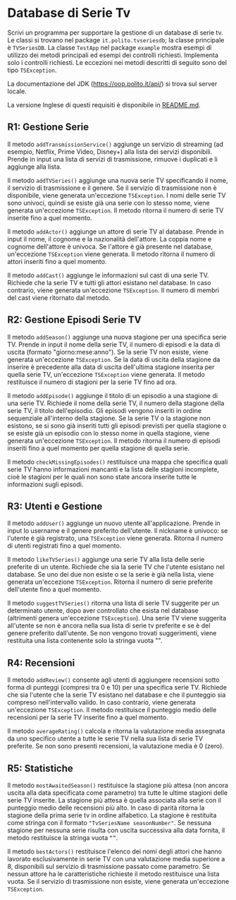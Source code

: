 Database di Serie Tv
========================

Scrivi un programma per supportare la gestione di un database di serie tv. Le classi si trovano nel package `it.polito.tvseriesdb`; la classe principale è `TVSeriesDB`. La classe `TestApp` nel package `example` mostra esempi di utilizzo dei metodi principali ed esempi dei controlli richiesti. Implementa solo i controlli richiesti. Le eccezioni nei metodi descritti di seguito sono del tipo `TSException`.

La documentazione del JDK (https://oop.polito.it/api/) si trova sul server locale.

La versione Inglese di questi requisiti è disponibile in [README.md](README.md).


R1: Gestione Serie
---------------------

Il metodo `addTransmissionService()` aggiunge un servizio di streaming (ad esempio, Netflix, Prime Video, Disney+) alla lista dei servizi disponibili. Prende in input una lista di servizi di trasmissione, rimuove i duplicati e li aggiunge alla lista.

Il metodo `addTVSeries()` aggiunge una nuova serie TV specificando il nome, il servizio di trasmissione e il genere. Se il servizio di trasmissione non è disponibile, viene generata un'eccezione `TSException`. I nomi delle serie TV sono univoci, quindi se esiste già una serie con lo stesso nome, viene generata un'eccezione `TSException`. Il metodo ritorna il numero di serie TV inserite fino a quel momento.

Il metodo `addActor()` aggiunge un attore di serie TV al database. Prende in input il nome, il cognome e la nazionalità dell'attore. La coppia nome e cognome dell'attore è univoca. Se l'attore è già presente nel database, un'eccezione `TSException` viene generata. Il metodo ritorna il numero di attori inseriti fino a quel momento. 

Il metodo `addCast()` aggiunge le informazioni sul cast di una serie TV. Richiede che la serie TV e tutti gli attori esistano nel database. In caso contrario, viene generata un'eccezione `TSException`. Il numero di membri del cast viene ritornato dal metodo.

R2: Gestione Episodi Serie TV
---------------------------------

Il metodo `addSeason()` aggiunge una nuova stagione per una specifica serie TV. Prende in input il nome della serie TV, il numero di episodi e la data di uscita (formato "giorno:mese:anno"). Se la serie TV non esiste, viene generata un'eccezione `TSException`. Se la data di uscita della stagione da inserire è precedente alla data di uscita dell'ultima stagione inserita per quella serie TV, un'eccezione `TSException` viene generata. Il metodo restituisce il numero di stagioni per la serie TV fino ad ora. 

Il metodo `addEpisode()` aggiunge il titolo di un episodio a una stagione di una serie TV. Richiede il nome della serie TV, il numero della stagione della serie TV, il titolo dell'episodio. Gli episodi vengono inseriti in ordine sequenziale all'interno della stagione. Se la serie TV o la stagione non esistono, se si sono già inseriti tutti gli episodi previsti per quella stagione o se esiste già un episodio con lo stesso nome in quella stagione, viene generata un'eccezione `TSException`. Il metodo ritorna il numero di episodi inseriti fino a quel momento per quella stagione di quella serie.

Il metodo `checkMissingEpisodes()` restituisce una mappa che specifica quali serie TV hanno informazioni mancanti e la lista delle stagioni incomplete, cioè le stagioni per le quali non sono state ancora inserite tutte le informazioni sugli episodi.


R3: Utenti e Gestione
-----------------------

Il metodo `addUser()` aggiunge un nuovo utente all'applicazione. Prende in input lo username e il genere preferito dell'utente. Il nickname è univoco: se l'utente è già registrato, una `TSException` viene generata.  Ritorna il numero di utenti registrati fino a quel momento.

Il metodo `likeTVSeries()` aggiunge una serie TV alla lista delle serie preferite di un utente. Richiede che sia la serie TV che l'utente esistano nel database. Se uno dei due non esiste o se la serie è già nella lista, viene generata un'eccezione `TSException`. Ritorna il numero di serie preferite dell'utente fino a quel momento.

Il metodo `suggestTVSeries()` ritorna una lista di serie TV suggerite per un determinato utente, dopo aver controllato che esista nel database (altrimenti genera un'eccezione `TSException`). Una serie TV viene suggerita all'utente se non è ancora nella sua lista di serie tv preferite e se è del genere preferito dall'utente. Se non vengono trovati suggerimenti, viene restituita una lista contenente solo la stringa vuota "".

R4: Recensioni
------------

Il metodo `addReview()` consente agli utenti di aggiungere recensioni sotto forma di punteggi (compresi tra 0 e 10) per una specifica serie TV. Richiede che sia l'utente che la serie TV esistano nel database e che il punteggio sia compreso nell'intervallo valido. In caso contrario, viene generata un'eccezione `TSException`. Il metodo restituisce il punteggio medio delle recensioni per la serie TV inserite fino a quel momento. 

Il metodo `averageRating()` calcola e ritorna la valutazione media assegnata da uno specifico utente a tutte le serie TV nella sua lista di serie TV preferite. Se non sono presenti recensioni, la valutazione media è 0 (zero).

R5: Statistiche
---------------

Il metodo `mostAwaitedSeason()` restituisce la stagione più attesa (non ancora uscita alla data specificata come parametro) tra tutte le ultime stagioni delle serie TV inserite. La stagione più attesa è quella associata alla serie con il punteggio medio delle recensioni più alto. In caso di parità ritorna la stagione della prima serie tv in ordine alfabetico. La stagione è restituita come stringa con il formato `"TvSeriesName seasonNumber"`.
Se nessuna stagione per nessuna serie risulta con uscita successiva alla data fornita, il metodo restituisce la stringa vuota `“”`.

Il metodo `bestActors()` restituisce l'elenco dei nomi degli attori che hanno lavorato esclusivamente in serie TV con una valutazione media superiore a 8, disponibili sul servizio di trasmissione passato come parametro. Se nessun attore ha le caratteristiche richieste il metodo restituisce una lista vuota. Se il servizio di trasmissione non esiste, viene generata un'eccezione `TSException`.




